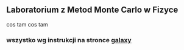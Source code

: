 ## Laboratorium z Metod Monte Carlo w Fizyce
cos tam cos tam 
### wszystko wg instrukcji na stronce [galaxy](http://galaxy.agh.edu.pl/~chwiej/mc.html)
